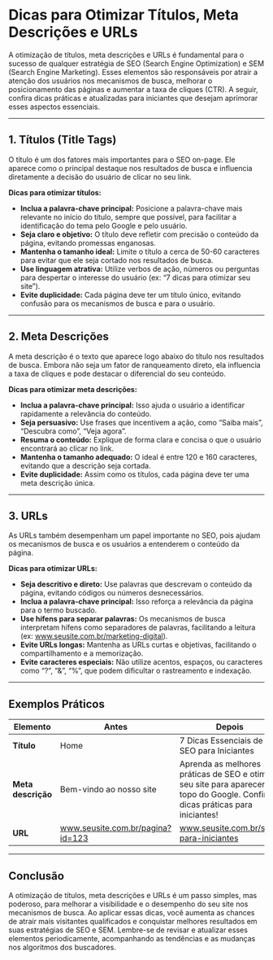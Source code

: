 # Dicas para Otimizar Títulos, Meta Descrições e URLs

A otimização de títulos, meta descrições e URLs é fundamental para o sucesso de qualquer estratégia de SEO (Search Engine Optimization) e SEM (Search Engine Marketing). Esses elementos são responsáveis por atrair a atenção dos usuários nos mecanismos de busca, melhorar o posicionamento das páginas e aumentar a taxa de cliques (CTR). A seguir, confira dicas práticas e atualizadas para iniciantes que desejam aprimorar esses aspectos essenciais.

---

## 1. Títulos (Title Tags)

O título é um dos fatores mais importantes para o SEO on-page. Ele aparece como o principal destaque nos resultados de busca e influencia diretamente a decisão do usuário de clicar no seu link.

**Dicas para otimizar títulos:**

- **Inclua a palavra-chave principal:** Posicione a palavra-chave mais relevante no início do título, sempre que possível, para facilitar a identificação do tema pelo Google e pelo usuário.
- **Seja claro e objetivo:** O título deve refletir com precisão o conteúdo da página, evitando promessas enganosas.
- **Mantenha o tamanho ideal:** Limite o título a cerca de 50-60 caracteres para evitar que ele seja cortado nos resultados de busca.
- **Use linguagem atrativa:** Utilize verbos de ação, números ou perguntas para despertar o interesse do usuário (ex: “7 dicas para otimizar seu site”).
- **Evite duplicidade:** Cada página deve ter um título único, evitando confusão para os mecanismos de busca e para o usuário.

---

## 2. Meta Descrições

A meta descrição é o texto que aparece logo abaixo do título nos resultados de busca. Embora não seja um fator de ranqueamento direto, ela influencia a taxa de cliques e pode destacar o diferencial do seu conteúdo.

**Dicas para otimizar meta descrições:**

- **Inclua a palavra-chave principal:** Isso ajuda o usuário a identificar rapidamente a relevância do conteúdo.
- **Seja persuasivo:** Use frases que incentivem a ação, como “Saiba mais”, “Descubra como”, “Veja agora”.
- **Resuma o conteúdo:** Explique de forma clara e concisa o que o usuário encontrará ao clicar no link.
- **Mantenha o tamanho adequado:** O ideal é entre 120 e 160 caracteres, evitando que a descrição seja cortada.
- **Evite duplicidade:** Assim como os títulos, cada página deve ter uma meta descrição única.

---

## 3. URLs

As URLs também desempenham um papel importante no SEO, pois ajudam os mecanismos de busca e os usuários a entenderem o conteúdo da página.

**Dicas para otimizar URLs:**

- **Seja descritivo e direto:** Use palavras que descrevam o conteúdo da página, evitando códigos ou números desnecessários.
- **Inclua a palavra-chave principal:** Isso reforça a relevância da página para o termo buscado.
- **Use hífens para separar palavras:** Os mecanismos de busca interpretam hífens como separadores de palavras, facilitando a leitura (ex: www.seusite.com.br/marketing-digital).
- **Evite URLs longas:** Mantenha as URLs curtas e objetivas, facilitando o compartilhamento e a memorização.
- **Evite caracteres especiais:** Não utilize acentos, espaços, ou caracteres como “?”, “&”, “%”, que podem dificultar o rastreamento e indexação.

---

## Exemplos Práticos

| Elemento         | Antes                                              | Depois                                              |
|------------------|---------------------------------------------------|-----------------------------------------------------|
| **Título**       | Home                                               | 7 Dicas Essenciais de SEO para Iniciantes           |
| **Meta descrição** | Bem-vindo ao nosso site                           | Aprenda as melhores práticas de SEO e otimize seu site para aparecer no topo do Google. Confira dicas práticas para iniciantes! |
| **URL**          | www.seusite.com.br/pagina?id=123                   | www.seusite.com.br/seo-para-iniciantes              |

---

## Conclusão

A otimização de títulos, meta descrições e URLs é um passo simples, mas poderoso, para melhorar a visibilidade e o desempenho do seu site nos mecanismos de busca. Ao aplicar essas dicas, você aumenta as chances de atrair mais visitantes qualificados e conquistar melhores resultados em suas estratégias de SEO e SEM. Lembre-se de revisar e atualizar esses elementos periodicamente, acompanhando as tendências e as mudanças nos algoritmos dos buscadores.